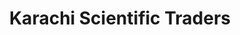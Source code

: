 ---
title: "Karachi Scientific Traders"
url: /karachi/karachi-scientific-traders/
shop: Allgemein
---